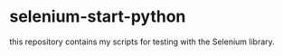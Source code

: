 # selenium-start-python

this repository contains my scripts for testing with the Selenium library.
